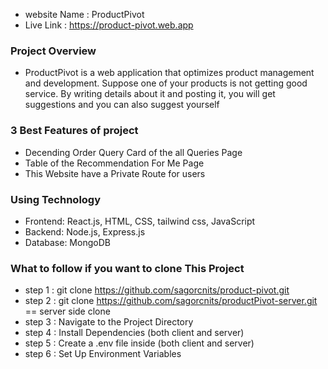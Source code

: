 - website Name : ProductPivot
- Live Link : https://product-pivot.web.app

### Project Overview

- ProductPivot is a web application that optimizes product management and development.
  Suppose one of your products is not getting good service. By writing details about it and posting it,
  you will get suggestions and you can also suggest yourself

### 3 Best Features of project

- Decending Order Query Card of the all Queries Page
- Table of the Recommendation For Me Page
- This Website have a Private Route for users

### Using Technology

- Frontend: React.js, HTML, CSS, tailwind css, JavaScript
- Backend: Node.js, Express.js
- Database: MongoDB

### What to follow if you want to clone This Project

- step 1 : git clone https://github.com/sagorcnits/product-pivot.git
- step 2 : git clone https://github.com/sagorcnits/productPivot-server.git == server side clone
- step 3 : Navigate to the Project Directory
- step 4 : Install Dependencies (both client and server)
- step 5 : Create a .env file inside (both client and server)
- step 6 : Set Up Environment Variables
